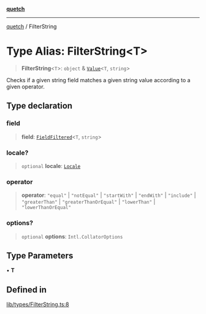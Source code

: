 [**quetch**](../README.md)

***

[quetch](../README.md) / FilterString

# Type Alias: FilterString\<T\>

> **FilterString**\<`T`\>: `object` & [`Value`](Value.md)\<`T`, `string`\>

Checks if a given string field matches a given string value according to a given operator.

## Type declaration

### field

> **field**: [`FieldFiltered`](FieldFiltered.md)\<`T`, `string`\>

### locale?

> `optional` **locale**: [`Locale`](Locale.md)

### operator

> **operator**: `"equal"` \| `"notEqual"` \| `"startWith"` \| `"endWith"` \| `"include"` \| `"greaterThan"` \| `"greaterThanOrEqual"` \| `"lowerThan"` \| `"lowerThanOrEqual"`

### options?

> `optional` **options**: `Intl.CollatorOptions`

## Type Parameters

• **T**

## Defined in

[lib/types/FilterString.ts:8](https://github.com/nevoland/quetch/blob/daab7d5db71d61e74901886a2473b07ec4e9fc05/lib/types/FilterString.ts#L8)
